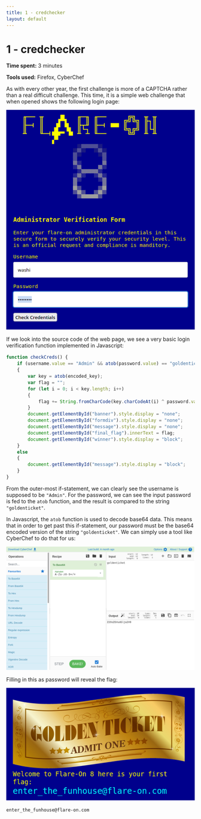 ```yaml
---
title: 1 - credchecker
layout: default
---
```


# 1 - credchecker

**Time spent:** 3 minutes

**Tools used:** Firefox, CyberChef

As with every other year, the first challenge is more of a CAPTCHA rather than a real difficult challenge. This time, it is a simple web challenge that when opened shows the following login page:

![Screenshot](img/screenshot1.png)

If we look into the source code of the web page, we see a very basic login verification function implemented in Javascript:

```js
function checkCreds() {
	if (username.value == "Admin" && atob(password.value) == "goldenticket") 
	{
		var key = atob(encoded_key);
		var flag = "";
		for (let i = 0; i < key.length; i++)
		{
			flag += String.fromCharCode(key.charCodeAt(i) ^ password.value.charCodeAt(i % password.value.length))
		}
		document.getElementById("banner").style.display = "none";
		document.getElementById("formdiv").style.display = "none";
		document.getElementById("message").style.display = "none";
		document.getElementById("final_flag").innerText = flag;
		document.getElementById("winner").style.display = "block";
	}
	else
	{
		document.getElementById("message").style.display = "block";
	}
}
```

From the outer-most if-statement, we can clearly see the username is supposed to be `"Admin"`. For the password, we can see the input password is fed to the `atob` function, and the result is compared to the string `"goldenticket"`. 

In Javascript, the `atob` function is used to decode base64 data. This means that in order to get past this if-statement, our password must be the base64 encoded version of the string `"goldenticket"`. We can simply use a tool like CyberChef to do that for us:

![Screenshot](img/screenshot2.png)

Filling in this as password will reveal the flag:

![Screenshot](img/screenshot3.png)

```
enter_the_funhouse@flare-on.com
```